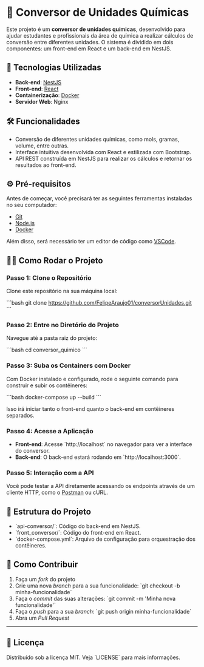 
# 📐 Conversor de Unidades Químicas

Este projeto é um **conversor de unidades químicas**, desenvolvido para ajudar estudantes e profissionais da área de química a realizar cálculos de conversão entre diferentes unidades. O sistema é dividido em dois componentes: um front-end em React e um back-end em NestJS.

## 🚀 Tecnologias Utilizadas

- **Back-end**: [NestJS](https://nestjs.com/)
- **Front-end**: [React](https://reactjs.org/)
- **Containerização**: [Docker](https://www.docker.com/)
- **Servidor Web**: Nginx

## 🛠️ Funcionalidades

- Conversão de diferentes unidades químicas, como mols, gramas, volume, entre outras.
- Interface intuitiva desenvolvida com React e estilizada com Bootstrap.
- API REST construída em NestJS para realizar os cálculos e retornar os resultados ao front-end.

## ⚙️ Pré-requisitos

Antes de começar, você precisará ter as seguintes ferramentas instaladas no seu computador:

- [Git](https://git-scm.com)
- [Node.js](https://nodejs.org/en/)
- [Docker](https://www.docker.com/get-started)

Além disso, será necessário ter um editor de código como [VSCode](https://code.visualstudio.com/).

## 🧑‍💻 Como Rodar o Projeto

### Passo 1: Clone o Repositório

Clone este repositório na sua máquina local:

\`\`\`bash
git clone https://github.com/FelipeAraujo01/conversorUnidades.git
\`\`\`

### Passo 2: Entre no Diretório do Projeto

Navegue até a pasta raiz do projeto:

\`\`\`bash
cd conversor_quimico
\`\`\`

### Passo 3: Suba os Containers com Docker

Com Docker instalado e configurado, rode o seguinte comando para construir e subir os contêineres:

\`\`\`bash
docker-compose up --build
\`\`\`

Isso irá iniciar tanto o front-end quanto o back-end em contêineres separados.

### Passo 4: Acesse a Aplicação

- **Front-end**: Acesse \`http://localhost\` no navegador para ver a interface do conversor.
- **Back-end**: O back-end estará rodando em \`http://localhost:3000\`.

### Passo 5: Interação com a API

Você pode testar a API diretamente acessando os endpoints através de um cliente HTTP, como o [Postman](https://www.postman.com/) ou cURL.

## 📂 Estrutura do Projeto

- \`api-conversor/\`: Código do back-end em NestJS.
- \`front_conversor/\`: Código do front-end em React.
- \`docker-compose.yml\`: Arquivo de configuração para orquestração dos contêineres.

## 🤝 Como Contribuir

1. Faça um _fork_ do projeto
2. Crie uma nova _branch_ para a sua funcionalidade: \`git checkout -b minha-funcionalidade\`
3. Faça o _commit_ das suas alterações: \`git commit -m 'Minha nova funcionalidade'\`
4. Faça o _push_ para a sua _branch_: \`git push origin minha-funcionalidade\`
5. Abra um _Pull Request_

---

## 📝 Licença

Distribuído sob a licença MIT. Veja \`LICENSE\` para mais informações.
